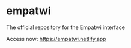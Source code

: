 # empatwi
The official repository for the Empatwi interface

Access now: https://empatwi.netlify.app
